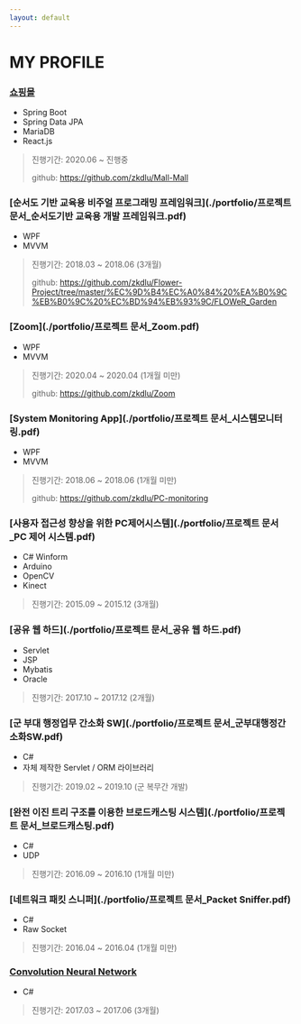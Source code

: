 ```yaml
---
layout: default
---
```


# MY PROFILE

### [쇼핑몰](https://github.com/zkdlu/Mall-Mall)

- Spring Boot
- Spring Data JPA
- MariaDB
- React.js

> 진행기간: 2020.06 ~ 진행중
>
> github: https://github.com/zkdlu/Mall-Mall



### [순서도 기반 교육용 비주얼 프로그래밍 프레임워크](./portfolio/프로젝트 문서_순서도기반 교육용 개발 프레임워크.pdf)

- WPF 
- MVVM

>진행기간: 2018.03 ~ 2018.06 (3개월)
>
>github: https://github.com/zkdlu/Flower-Project/tree/master/%EC%9D%B4%EC%A0%84%20%EA%B0%9C%EB%B0%9C%20%EC%BD%94%EB%93%9C/FLOWeR_Garden



### [Zoom](./portfolio/프로젝트 문서_Zoom.pdf)

- WPF
- MVVM

> 진행기간: 2020.04 ~ 2020.04 (1개월 미만)
>
> github: https://github.com/zkdlu/Zoom



### [System Monitoring App](./portfolio/프로젝트 문서_시스템모니터링.pdf)

- WPF
- MVVM

> 진행기간: 2018.06 ~ 2018.06 (1개월 미만)
>
> github: https://github.com/zkdlu/PC-monitoring



### [사용자 접근성 향상을 위한 PC제어시스템](./portfolio/프로젝트 문서_PC 제어 시스템.pdf)

- C# Winform
- Arduino
- OpenCV
- Kinect

>진행기간: 2015.09 ~ 2015.12 (3개월)



### [공유 웹 하드](./portfolio/프로젝트 문서_공유 웹 하드.pdf)

- Servlet
- JSP
- Mybatis
- Oracle

>진행기간: 2017.10 ~ 2017.12 (2개월)



### [군 부대 행정업무 간소화 SW](./portfolio/프로젝트 문서_군부대행정간소화SW.pdf)

- C#
- 자체 제작한 Servlet / ORM 라이브러리

>진행기간: 2019.02 ~ 2019.10 (군 복무간 개발)
>




### [완전 이진 트리 구조를 이용한 브로드캐스팅 시스템](./portfolio/프로젝트 문서_브로드캐스팅.pdf)

- C#
- UDP

>진행기간: 2016.09 ~ 2016.10 (1개월 미만)



### [네트워크 패킷 스니퍼](./portfolio/프로젝트 문서_Packet Sniffer.pdf)

- C#
- Raw Socket

>진행기간: 2016.04 ~ 2016.04 (1개월 미만)



### [Convolution Neural Network](https://github.com/zkdlu/CS_Convolution-Neural-Network)

- C#

>진행기간: 2017.03 ~ 2017.06 (3개월)
